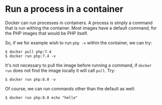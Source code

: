 # Run a process in a container

Docker can run processes in containers. A process is simply a command that is run withing the container. Most images have a default command, for the PHP images that would be PHP itself. 

So, if we for example wish to run `php -v` within the container, we can try: 

    $ docker pull php:7.4
    $ docker run php:7.4 -v

It's not necessary to pull the image before running a command, if `docker run` does not find the image locally it will call `pull`. Try: 

    $ docker run php:8.0 -v

Of course, we can run commands other than the default as well:

    $ docker run php:8.0 echo "hello"

